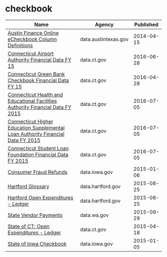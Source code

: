 # checkbook

Name | Agency | Published
---- | ---- | ---------
[Austin Finance Online eCheckbook Column Definitions](../socrata/567b-4d24.md) | data.austintexas.gov | 2014-04-15
[Connecticut Airport Authority Financial Data FY 15](../socrata/tw3a-jmn4.md) | data.ct.gov | 2016-06-28
[Connecticut Green Bank Checkbook Financial Data FY 15](../socrata/digc-7q28.md) | data.ct.gov | 2016-04-28
[Connecticut Health and Educational Facilities Authority Financial Data FY 2015](../socrata/vbh5-6zqp.md) | data.ct.gov | 2016-07-05
[Connecticut Higher Education Supplemental Loan Authority Financial Data FY 2015](../socrata/aawr-mzex.md) | data.ct.gov | 2016-07-05
[Connecticut Student Loan Foundation Financial Data FY 2015](../socrata/azij-cs9u.md) | data.ct.gov | 2016-07-05
[Consumer Fraud Refunds](../socrata/b37c-2vmj.md) | data.iowa.gov | 2015-01-06
[Hartford Glossary](../socrata/r2m7-fy6r.md) | data.hartford.gov | 2015-08-25
[Hartford Open Expenditures - Ledger](../socrata/y8at-88br.md) | data.hartford.gov | 2015-08-25
[State Vendor Payments](../socrata/sufm-u7rz.md) | data.wa.gov | 2015-09-29
[State of CT: Open Expenditures - Ledger](../socrata/4b3c-3g3a.md) | data.ct.gov | 2015-04-18
[State of Iowa Checkbook](../socrata/cyqb-8ina.md) | data.iowa.gov | 2015-01-05

